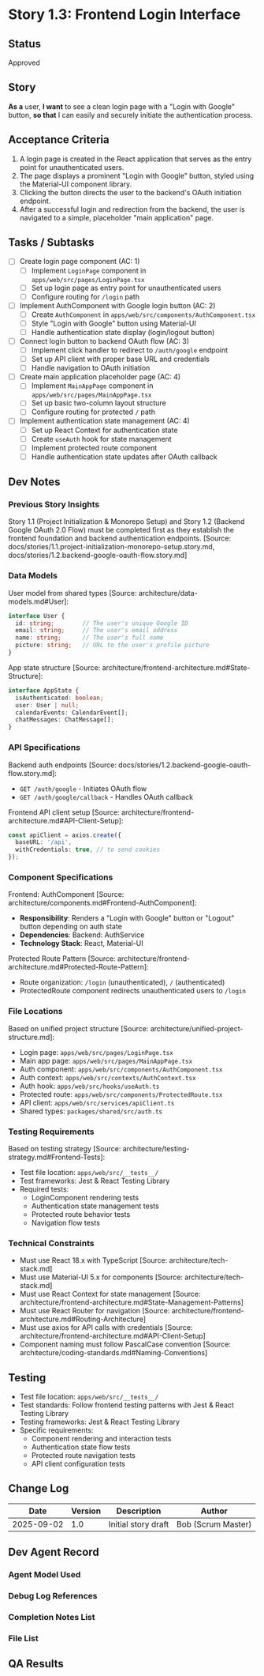 # Story 1.3: Frontend Login Interface

## Status
Approved

## Story
**As a** user,
**I want** to see a clean login page with a "Login with Google" button,
**so that** I can easily and securely initiate the authentication process.

## Acceptance Criteria
1. A login page is created in the React application that serves as the entry point for unauthenticated users.
2. The page displays a prominent "Login with Google" button, styled using the Material-UI component library.
3. Clicking the button directs the user to the backend's OAuth initiation endpoint.
4. After a successful login and redirection from the backend, the user is navigated to a simple, placeholder "main application" page.

## Tasks / Subtasks
- [ ] Create login page component (AC: 1)
  - [ ] Implement `LoginPage` component in `apps/web/src/pages/LoginPage.tsx`
  - [ ] Set up login page as entry point for unauthenticated users
  - [ ] Configure routing for `/login` path
- [ ] Implement AuthComponent with Google login button (AC: 2)
  - [ ] Create `AuthComponent` in `apps/web/src/components/AuthComponent.tsx`
  - [ ] Style "Login with Google" button using Material-UI
  - [ ] Handle authentication state display (login/logout button)
- [ ] Connect login button to backend OAuth flow (AC: 3)
  - [ ] Implement click handler to redirect to `/auth/google` endpoint
  - [ ] Set up API client with proper base URL and credentials
  - [ ] Handle navigation to OAuth initiation
- [ ] Create main application placeholder page (AC: 4)
  - [ ] Implement `MainAppPage` component in `apps/web/src/pages/MainAppPage.tsx`
  - [ ] Set up basic two-column layout structure
  - [ ] Configure routing for protected `/` path
- [ ] Implement authentication state management (AC: 4)
  - [ ] Set up React Context for authentication state
  - [ ] Create `useAuth` hook for state management
  - [ ] Implement protected route component
  - [ ] Handle authentication state updates after OAuth callback

## Dev Notes

### Previous Story Insights
Story 1.1 (Project Initialization & Monorepo Setup) and Story 1.2 (Backend Google OAuth 2.0 Flow) must be completed first as they establish the frontend foundation and backend authentication endpoints. [Source: docs/stories/1.1.project-initialization-monorepo-setup.story.md, docs/stories/1.2.backend-google-oauth-flow.story.md]

### Data Models
User model from shared types [Source: architecture/data-models.md#User]:
```typescript
interface User {
  id: string;        // The user's unique Google ID
  email: string;     // The user's email address
  name: string;      // The user's full name
  picture: string;   // URL to the user's profile picture
}
```

App state structure [Source: architecture/frontend-architecture.md#State-Structure]:
```typescript
interface AppState {
  isAuthenticated: boolean;
  user: User | null;
  calendarEvents: CalendarEvent[];
  chatMessages: ChatMessage[];
}
```

### API Specifications
Backend auth endpoints [Source: docs/stories/1.2.backend-google-oauth-flow.story.md]:
- `GET /auth/google` - Initiates OAuth flow
- `GET /auth/google/callback` - Handles OAuth callback

Frontend API client setup [Source: architecture/frontend-architecture.md#API-Client-Setup]:
```typescript
const apiClient = axios.create({
  baseURL: '/api',
  withCredentials: true, // to send cookies
});
```

### Component Specifications
Frontend: AuthComponent [Source: architecture/components.md#Frontend-AuthComponent]:
- **Responsibility**: Renders a "Login with Google" button or "Logout" button depending on auth state
- **Dependencies**: Backend: AuthService
- **Technology Stack**: React, Material-UI

Protected Route Pattern [Source: architecture/frontend-architecture.md#Protected-Route-Pattern]:
- Route organization: `/login` (unauthenticated), `/` (authenticated)
- ProtectedRoute component redirects unauthenticated users to `/login`

### File Locations
Based on unified project structure [Source: architecture/unified-project-structure.md]:
- Login page: `apps/web/src/pages/LoginPage.tsx`
- Main app page: `apps/web/src/pages/MainAppPage.tsx`
- Auth component: `apps/web/src/components/AuthComponent.tsx`
- Auth context: `apps/web/src/contexts/AuthContext.tsx`
- Auth hook: `apps/web/src/hooks/useAuth.ts`
- Protected route: `apps/web/src/components/ProtectedRoute.tsx`
- API client: `apps/web/src/services/apiClient.ts`
- Shared types: `packages/shared/src/auth.ts`

### Testing Requirements
Based on testing strategy [Source: architecture/testing-strategy.md#Frontend-Tests]:
- Test file location: `apps/web/src/__tests__/`
- Test frameworks: Jest & React Testing Library
- Required tests:
  - LoginComponent rendering tests
  - Authentication state management tests
  - Protected route behavior tests
  - Navigation flow tests

### Technical Constraints
- Must use React 18.x with TypeScript [Source: architecture/tech-stack.md]
- Must use Material-UI 5.x for components [Source: architecture/tech-stack.md]
- Must use React Context for state management [Source: architecture/frontend-architecture.md#State-Management-Patterns]
- Must use React Router for navigation [Source: architecture/frontend-architecture.md#Routing-Architecture]
- Must use axios for API calls with credentials [Source: architecture/frontend-architecture.md#API-Client-Setup]
- Component naming must follow PascalCase convention [Source: architecture/coding-standards.md#Naming-Conventions]

## Testing
- Test file location: `apps/web/src/__tests__/`
- Test standards: Follow frontend testing patterns with Jest & React Testing Library
- Testing frameworks: Jest & React Testing Library
- Specific requirements:
  - Component rendering and interaction tests
  - Authentication state flow tests
  - Protected route navigation tests
  - API client configuration tests

## Change Log
| Date | Version | Description | Author |
|------|---------|-------------|--------|
| 2025-09-02 | 1.0 | Initial story draft | Bob (Scrum Master) |

## Dev Agent Record

### Agent Model Used

### Debug Log References

### Completion Notes List

### File List

## QA Results